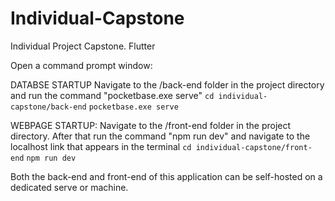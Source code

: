 # Individual-Capstone
Individual Project Capstone. Flutter

Open a command prompt window:

DATABSE STARTUP
Navigate to the /back-end folder in the project directory and run the command "pocketbase.exe serve"
```cd individual-capstone/back-end```
```pocketbase.exe serve```

WEBPAGE STARTUP:
Navigate to the /front-end folder in the project directory. After that run the command "npm run dev" and navigate to the localhost link that appears in the terminal
```cd individual-capstone/front-end```
```npm run dev```

Both the back-end and front-end of this application can be self-hosted on a dedicated serve or machine.
